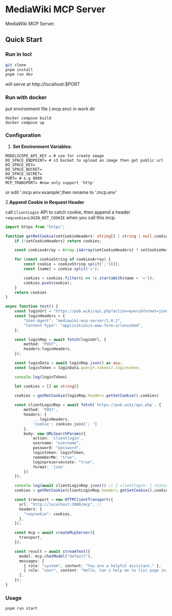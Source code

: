 # MediaWiki MCP Server
 MediaWiki MCP Server.


## Quick Start

### Run in locl

```bash
git clone
pnpm install
pnpm run dev
```
will serve at http://localhost:$PORT

### Run with docker
put environment file (.mcp.env) in work dir

```shell
docker compose build
docker compose up
```



### Configuration

1. **Set Environment Variables**:
```
MODELSCOPE_API_KEY = # use for create image
DO_SPACE_ENDPOINT= # s3 bucket to upload an image then get public url
DO_SPACE_KEY=
DO_SPACE_BUCKET=
DO_SPACE_SECRET=
PORT= # e.g 8080
MCP_TRANSPORT= #now only support 'http'
```
or edit '.mcp.env.example',then rename to '.mcp.env'

2.**Append Cookie in Request Header**

call ``ClientLogin`` API to catch cookie, then append a header ``reqcookie=LOGIN_RET_COOKIE`` when you call this mcp.

```typescript
import https from "https";

function getRetCookie(setCookieHeaders: string[] | string | null,cookies:string[]){
	if (!setCookieHeaders) return cookies;

	const cookiesArray = Array.isArray(setCookieHeaders) ? setCookieHeaders : [setCookieHeaders];

	for (const cookieString of cookiesArray) {
		const cookie = cookieString.split(';')[0]; 
		const [name] = cookie.split('=');

		cookies = cookies.filter(c => !c.startsWith(name + '='));
		cookies.push(cookie);
	}
    return cookies
}

async function test() {
    const loginUrl = "https://pub.wiki/api.php?action=query&format=json&meta=tokens&type=login";
    const loginHeaders = {
        "User-Agent": "mediawiki-mcp-server/1.0.1",
        "Content-Type": "application/x-www-form-urlencoded",
    };

    const loginRep = await fetch(loginUrl, {
        method: "POST",
        headers:loginHeaders,
    });

    const loginData = await loginRep.json() as any;
    const loginToken = loginData.query?.tokens?.logintoken;

    console.log(loginToken)

    let cookies = [] as string[]
    
    cookies = getRetCookie(loginRep.headers.getSetCookie(),cookies)

    const clientLoginRep = await fetch(`https://pub.wiki/api.php`, {
        method: 'POST',
        headers: {
            ...loginHeaders,
            'Cookie': cookies.join('; ')
        },
        body: new URLSearchParams({
            action: 'clientlogin',
            username: "username",
            password: "password",
            logintoken: loginToken,
            rememberMe: "true",
            loginpreservestate: "true",
            format: 'json'
        })
    });

    console.log(await clientLoginRep.json()) // { clientlogin: { status: 'PASS' } } or { clientlogin: { status: 'FAIL', message:'errmsg' } } 
    cookies = getRetCookie(clientLoginRep.headers.getSetCookie(),cookies)

    const transport = new HTTPClientTransport({
      url: "http://localhost:3000/mcp", //
      headers: {
        "reqcookie": cookies,
      },
    });

    const mcp = await createMcpServer({
      transport,
    });

    const result = await streamText({
      model: mcp.chatModel("default"),
      messages: [
        { role: "system", content: "You are a helpful assistant." },
        { role: "user", content: "Hello, Can u help me to list page in `https://pub.wiki`?" },
      ],
    });
}
```

### Usage
```bash
pnpm run start
```

